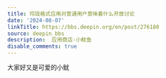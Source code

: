 ```yaml
---
title: 玲珑格式应用对普通用户意味着什么开放讨论
date: '2024-08-07'
linkTitle: https://bbs.deepin.org/en/post/276180
source: deepin_bbs
description:  应用商店-小鱿鱼 
disable_comments: true
---
```

大家好又是可爱的小鱿

